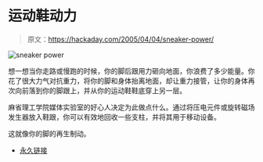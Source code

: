 # 运动鞋动力

> 原文：<https://hackaday.com/2005/04/04/sneaker-power/>

![sneaker power](img/0edf2f13e91ad5b0a33a00bbf55e3d6f.png)

想一想当你走路或慢跑的时候，你的脚后跟用力砸向地面，你浪费了多少能量。你花了很大力气对抗重力，将你的脚和身体抬离地面，却让重力接管，让你的身体再次向前落到你的脚跟上，并从你的运动鞋鞋底穿上另一层。

麻省理工学院媒体实验室的好心人决定为此做点什么。通过将压电元件或旋转磁场发生器放入鞋跟，你可以有效地回收一些支柱，并将其用于移动设备。

这就像你的脚的再生制动。

*   [永久链接](http://www.media.mit.edu/resenv/power.html)